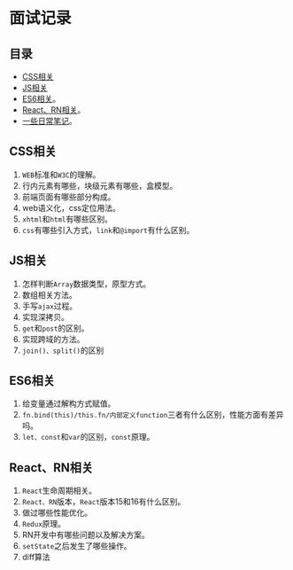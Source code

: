 # 面试记录

## 目录
- [CSS相关](#css)
- [JS相关](#js)
- [ES6相关](#es6)。
- [React、RN相关](#react)。
- [一些日常笔记](https://github.com/helloshuang/helloshuang/blob/master/note.js)。

## <span id="css">CSS相关</span>
1. `WEB`标准和`W3C`的理解。
2. 行内元素有哪些，块级元素有哪些，盒模型。
3. 前端页面有哪些部分构成。
4. web语义化，css定位用法。
5. `xhtml`和`html`有哪些区别。
6. `css`有哪些引入方式，`link`和`@import`有什么区别。

## <span id="js">JS相关</span>
1. 怎样判断`Array`数据类型，原型方式。
2. 数组相关方法。
3. 手写`ajax`过程。
4. 实现深拷贝。
5. `get`和`post`的区别。
6. 实现跨域的方法。
7. `join()、split()`的区别

## <span id="js">ES6相关</span>
1. 给变量通过解构方式赋值。
2. `fn.bind(this)/this.fn/内部定义function`三者有什么区别，性能方面有差异吗。
3. `let、const`和`var`的区别，`const`原理。

## <span id="react">React、RN相关</span>
1. `React`生命周期相关。
2. `React、RN`版本，`React`版本15和16有什么区别。
3. 做过哪些性能优化。
4. `Redux`原理。
5. RN开发中有哪些问题以及解决方案。
6. `setState`之后发生了哪些操作。
7. diff算法

